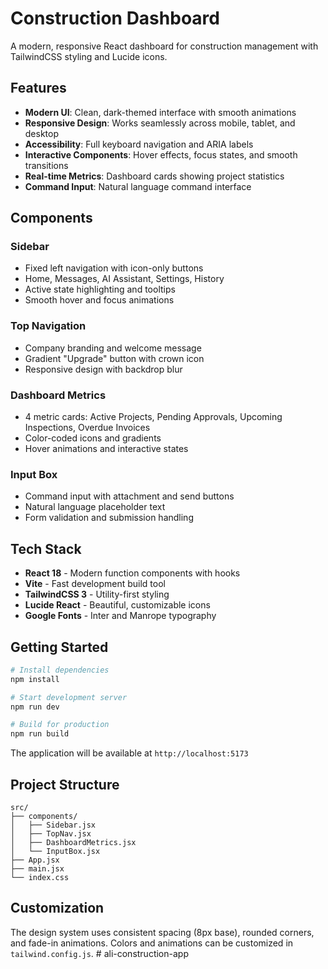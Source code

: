 # Construction Dashboard

A modern, responsive React dashboard for construction management with TailwindCSS styling and Lucide icons.

## Features

- **Modern UI**: Clean, dark-themed interface with smooth animations
- **Responsive Design**: Works seamlessly across mobile, tablet, and desktop
- **Accessibility**: Full keyboard navigation and ARIA labels
- **Interactive Components**: Hover effects, focus states, and smooth transitions
- **Real-time Metrics**: Dashboard cards showing project statistics
- **Command Input**: Natural language command interface

## Components

### Sidebar
- Fixed left navigation with icon-only buttons
- Home, Messages, AI Assistant, Settings, History
- Active state highlighting and tooltips
- Smooth hover and focus animations

### Top Navigation
- Company branding and welcome message
- Gradient "Upgrade" button with crown icon
- Responsive design with backdrop blur

### Dashboard Metrics
- 4 metric cards: Active Projects, Pending Approvals, Upcoming Inspections, Overdue Invoices
- Color-coded icons and gradients
- Hover animations and interactive states

### Input Box
- Command input with attachment and send buttons
- Natural language placeholder text
- Form validation and submission handling

## Tech Stack

- **React 18** - Modern function components with hooks
- **Vite** - Fast development build tool
- **TailwindCSS 3** - Utility-first styling
- **Lucide React** - Beautiful, customizable icons
- **Google Fonts** - Inter and Manrope typography

## Getting Started

```bash
# Install dependencies
npm install

# Start development server
npm run dev

# Build for production
npm run build
```

The application will be available at `http://localhost:5173`

## Project Structure

```
src/
├── components/
│   ├── Sidebar.jsx
│   ├── TopNav.jsx
│   ├── DashboardMetrics.jsx
│   └── InputBox.jsx
├── App.jsx
├── main.jsx
└── index.css
```

## Customization

The design system uses consistent spacing (8px base), rounded corners, and fade-in animations. Colors and animations can be customized in `tailwind.config.js`. #   a l i - c o n s t r u c t i o n - a p p 
 
 